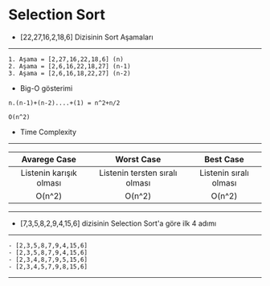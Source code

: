# Selection Sort

 

- [22,27,16,2,18,6]  Dizisinin Sort Aşamaları 
---
    1. Aşama = [2,27,16,22,18,6] (n)
    2. Aşama = [2,6,16,22,18,27] (n-1)
    3. Aşama = [2,6,16,18,22,27] (n-2)

- Big-O gösterimi

```
n.(n-1)+(n-2)....+(1) = n^2+n/2

O(n^2)
````

- Time Complexity
---

| Avarege Case | Worst Case | Best Case |
|:---:|:---:|:---:|
|Listenin karışık olması|Listenin tersten sıralı olması|Listenin sıralı olması|
| O(n^2)	| O(n^2) |	O(n^2) |
---

- [7,3,5,8,2,9,4,15,6] dizisinin Selection Sort'a göre ilk 4 adımı
---
    - [2,3,5,8,7,9,4,15,6]
    - [2,3,5,8,7,9,4,15,6]
    - [2,3,4,8,7,9,5,15,6]
    - [2,3,4,5,7,9,8,15,6]
---
 
 